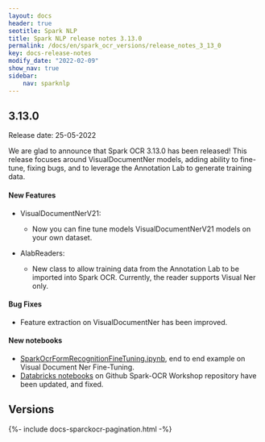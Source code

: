 ```yaml
---
layout: docs
header: true
seotitle: Spark NLP
title: Spark NLP release notes 3.13.0
permalink: /docs/en/spark_ocr_versions/release_notes_3_13_0
key: docs-release-notes
modify_date: "2022-02-09"
show_nav: true
sidebar:
    nav: sparknlp
---
```


<div class="h3-box" markdown="1">

## 3.13.0

Release date: 25-05-2022

We are glad to announce that Spark OCR 3.13.0 has been released!
This release focuses around VisualDocumentNer models, adding ability to fine-tune, fixing bugs, and to leverage the Annotation Lab to generate training data.

</div><div class="h3-box" markdown="1">

#### New Features

* VisualDocumentNerV21:
  * Now you can fine tune models VisualDocumentNerV21 models on your own dataset.
  
* AlabReaders: 
  * New class to allow training data from the Annotation Lab to be imported into Spark OCR. Currently, the reader supports Visual Ner only.

</div><div class="h3-box" markdown="1">

#### Bug Fixes

* Feature extraction on VisualDocumentNer has been improved.

</div><div class="h3-box" markdown="1">

#### New notebooks

* [SparkOcrFormRecognitionFineTuning.ipynb](https://github.com/JohnSnowLabs/spark-ocr-workshop/blob/3.13.0-release-candidate/jupyter/FormRecognition/SparkOcrFormRecognitionFineTuning.ipynb), end to end example on Visual Document Ner Fine-Tuning.
* [Databricks notebooks](https://github.com/JohnSnowLabs/spark-ocr-workshop/tree/master/databricks) on Github Spark-OCR Workshop repository have been updated, and fixed.

</div><div class="prev_ver h3-box" markdown="1">

## Versions

</div>
{%- include docs-sparckocr-pagination.html -%}